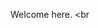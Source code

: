 Welcome here.                                                                                     <br
